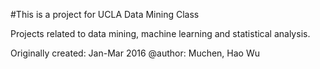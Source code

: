 #This is a project for UCLA Data Mining Class

Projects related to data mining, machine learning and statistical analysis. 

Originally created: Jan-Mar 2016
@author: Muchen, Hao Wu
